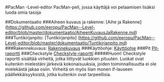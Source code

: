 #PacMan -Level-editor
PacMan-peli, jossa käyttäjä voi pelaamisen lisäksi luoda omia tasoja

##Dokumentaatio
###Aiheen kuvaus ja rakenne:
[Aihe ja Rakenne] (https://github.com/eeropu/PacMan--Level-editor/blob/master/dokumentaatio/AiheenKuvausJaRakenne.md)
###Tuntikirjanpito:
[Tuntikirjanpito] (https://github.com/eeropu/PacMan--Level-editor/blob/master/dokumentaatio/Tuntikirjanpito.md)
###Rakennekuvaus:
[Rakennekuvaus](https://github.com/eeropu/PacMan--Level-editor/blob/master/dokumentaatio/Rakennekuvaus.md)
###Käyttöohje:
[Käyttöohje](https://github.com/eeropu/PacMan--Level-editor/blob/master/dokumentaatio/Kayttoohje.md)
###Pit
[Pit-raportti](https://htmlpreview.github.io/?https://github.com/eeropu/PacMan--Level-editor/blob/master/dokumentaatio/pit/index.html)
###Checkstyle
[Checkstyle-raportti](https://htmlpreview.github.io/?https://github.com/eeropu/PacMan--Level-editor/blob/master/dokumentaatio/site/checkstyle.html)
#####Huom!
Checkstyle raportti sisältää virheitä, jotka liittyvät luokkien pituuten. Luokat ovat kuitenkin mielestäni järkeviä kokonaisuuksia, joiden toiminnallisuutta ei ole mielekästä jakaa osiin. Virheitä on myös liian monen if-lauseen päällekkäisyyksistä, jotka kuitenkin ovat tarpeellisia.
